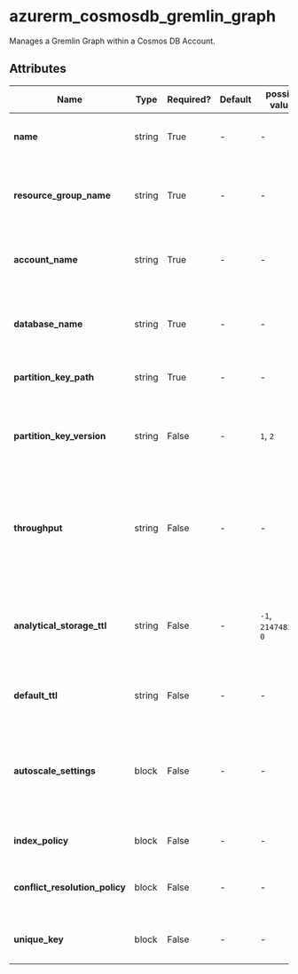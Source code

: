 # azurerm_cosmosdb_gremlin_graph

Manages a Gremlin Graph within a Cosmos DB Account.

## Attributes

| Name | Type | Required? | Default  | possible values | Description |
| ---- | ---- | --------- | -------- | ----------- | ----------- |
| **name** | string | True | -  |  -  | Specifies the name of the Cosmos DB Gremlin Graph. Changing this forces a new resource to be created. | 
| **resource_group_name** | string | True | -  |  -  | The name of the resource group in which the Cosmos DB Gremlin Graph is created. Changing this forces a new resource to be created. | 
| **account_name** | string | True | -  |  -  | The name of the CosmosDB Account to create the Gremlin Graph within. Changing this forces a new resource to be created. | 
| **database_name** | string | True | -  |  -  | The name of the Cosmos DB Graph Database in which the Cosmos DB Gremlin Graph is created. Changing this forces a new resource to be created. | 
| **partition_key_path** | string | True | -  |  -  | Define a partition key. Changing this forces a new resource to be created. | 
| **partition_key_version** | string | False | -  |  `1`, `2`  | Define a partition key version. Changing this forces a new resource to be created. Possible values are `1`and `2`. This should be set to `2` in order to use large partition keys. | 
| **throughput** | string | False | -  |  -  | The throughput of the Gremlin graph (RU/s). Must be set in increments of `100`. The minimum value is `400`. This must be set upon database creation otherwise it cannot be updated without a manual terraform destroy-apply. | 
| **analytical_storage_ttl** | string | False | -  |  `-1`, `2147483647`, `0`  | The time to live of Analytical Storage for this Cosmos DB Gremlin Graph. Possible values are between `-1` to `2147483647` not including `0`. If present and the value is set to `-1`, it means never expire. | 
| **default_ttl** | string | False | -  |  -  | The default time to live (TTL) of the Gremlin graph. If the value is missing or set to "-1", items don’t expire. | 
| **autoscale_settings** | block | False | -  |  -  | An `autoscale_settings` block. This must be set upon database creation otherwise it cannot be updated without a manual terraform destroy-apply. Requires `partition_key_path` to be set. | 
| **index_policy** | block | False | -  |  -  | The configuration of the indexing policy. One or more `index_policy` blocks. | 
| **conflict_resolution_policy** | block | False | -  |  -  | A `conflict_resolution_policy` blocks. Changing this forces a new resource to be created. | 
| **unique_key** | block | False | -  |  -  | One or more `unique_key` blocks. Changing this forces a new resource to be created. | 

